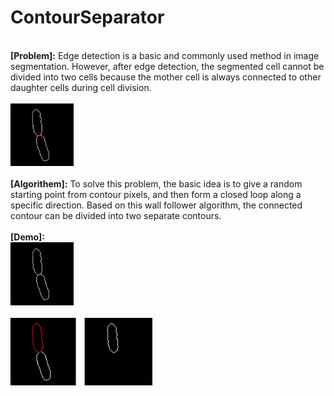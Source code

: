 # ContourSeparator
\
**[Problem]:** Edge detection is a basic and commonly used method in image segmentation. However, after edge detection, the segmented cell cannot be divided into two cells because the mother cell is always connected to other daughter cells during cell division.\
\
<img src="https://github.com/xiangyu066/ContourSeparator/blob/main/Contour_1.png" width="20%">\
\
**[Algorithem]:** To solve this problem, the basic idea is to give a random starting point from contour pixels, and then form a closed loop along a specific direction. Based on this wall follower algorithm, the connected contour can be divided into two separate contours.\
\
**[Demo]:**\
<img src="https://github.com/xiangyu066/ContourSeparator/blob/main/ContourSeprator.gif" width="20%">\
\
<img src="https://github.com/xiangyu066/ContourSeparator/blob/main/Contour_1_Demo.png" width="45%">
